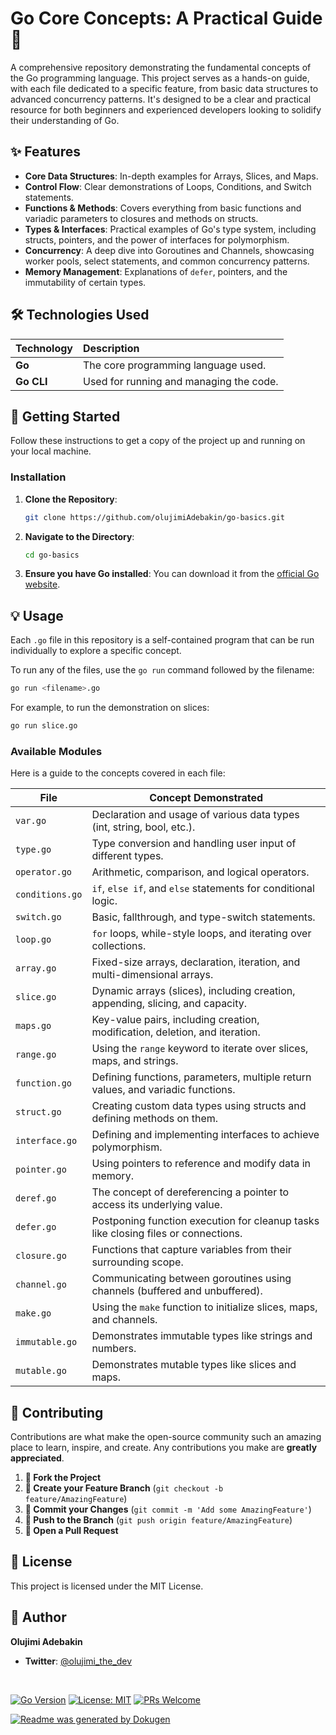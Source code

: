 # Go Core Concepts: A Practical Guide 🐘

A comprehensive repository demonstrating the fundamental concepts of the Go programming language. This project serves as a hands-on guide, with each file dedicated to a specific feature, from basic data structures to advanced concurrency patterns. It's designed to be a clear and practical resource for both beginners and experienced developers looking to solidify their understanding of Go.

## ✨ Features

-   **Core Data Structures**: In-depth examples for Arrays, Slices, and Maps.
-   **Control Flow**: Clear demonstrations of Loops, Conditions, and Switch statements.
-   **Functions & Methods**: Covers everything from basic functions and variadic parameters to closures and methods on structs.
-   **Types & Interfaces**: Practical examples of Go's type system, including structs, pointers, and the power of interfaces for polymorphism.
-   **Concurrency**: A deep dive into Goroutines and Channels, showcasing worker pools, select statements, and common concurrency patterns.
-   **Memory Management**: Explanations of `defer`, pointers, and the immutability of certain types.

## 🛠️ Technologies Used

| Technology | Description                            |
| :--------- | :------------------------------------- |
| **Go**     | The core programming language used.    |
| **Go CLI** | Used for running and managing the code. |

## 🚀 Getting Started

Follow these instructions to get a copy of the project up and running on your local machine.

### Installation

1.  **Clone the Repository**:
    ```bash
    git clone https://github.com/olujimiAdebakin/go-basics.git
    ```
2.  **Navigate to the Directory**:
    ```bash
    cd go-basics
    ```
3.  **Ensure you have Go installed**:
    You can download it from the [official Go website](https://go.dev/doc/install).

## 💡 Usage

Each `.go` file in this repository is a self-contained program that can be run individually to explore a specific concept.

To run any of the files, use the `go run` command followed by the filename:

```bash
go run <filename>.go
```

For example, to run the demonstration on slices:
```bash
go run slice.go
```

### Available Modules

Here is a guide to the concepts covered in each file:

| File              | Concept Demonstrated                                                                  |
| ----------------- | ------------------------------------------------------------------------------------- |
| `var.go`          | Declaration and usage of various data types (int, string, bool, etc.).                |
| `type.go`         | Type conversion and handling user input of different types.                           |
| `operator.go`     | Arithmetic, comparison, and logical operators.                                        |
| `conditions.go`   | `if`, `else if`, and `else` statements for conditional logic.                         |
| `switch.go`       | Basic, fallthrough, and type-switch statements.                                       |
| `loop.go`         | `for` loops, while-style loops, and iterating over collections.                       |
| `array.go`        | Fixed-size arrays, declaration, iteration, and multi-dimensional arrays.              |
| `slice.go`        | Dynamic arrays (slices), including creation, appending, slicing, and capacity.        |
| `maps.go`         | Key-value pairs, including creation, modification, deletion, and iteration.           |
| `range.go`        | Using the `range` keyword to iterate over slices, maps, and strings.                  |
| `function.go`     | Defining functions, parameters, multiple return values, and variadic functions.       |
| `struct.go`       | Creating custom data types using structs and defining methods on them.                |
| `interface.go`    | Defining and implementing interfaces to achieve polymorphism.                         |
| `pointer.go`      | Using pointers to reference and modify data in memory.                                |
| `deref.go`        | The concept of dereferencing a pointer to access its underlying value.                |
| `defer.go`        | Postponing function execution for cleanup tasks like closing files or connections.    |
| `closure.go`      | Functions that capture variables from their surrounding scope.                        |
| `channel.go`      | Communicating between goroutines using channels (buffered and unbuffered).            |
| `make.go`         | Using the `make` function to initialize slices, maps, and channels.                   |
| `immutable.go`    | Demonstrates immutable types like strings and numbers.                                |
| `mutable.go`      | Demonstrates mutable types like slices and maps.                                      |

## 🤝 Contributing

Contributions are what make the open-source community such an amazing place to learn, inspire, and create. Any contributions you make are **greatly appreciated**.

1.  **🍴 Fork the Project**
2.  **🌿 Create your Feature Branch** (`git checkout -b feature/AmazingFeature`)
3.  **📝 Commit your Changes** (`git commit -m 'Add some AmazingFeature'`)
4.  **🚀 Push to the Branch** (`git push origin feature/AmazingFeature`)
5.  **🎉 Open a Pull Request**

## 📄 License

This project is licensed under the MIT License.

## 👤 Author

**Olujimi Adebakin**


-   **Twitter**: [@olujimi_the_dev](https://x.com/olujimi_the_dev)

<br/>

[![Go Version](https://img.shields.io/badge/Go-1.22+-00ADD8?style=for-the-badge&logo=go)](https://go.dev/)
[![License: MIT](https://img.shields.io/badge/License-MIT-yellow.svg?style=for-the-badge)](https://opensource.org/licenses/MIT)
[![PRs Welcome](https://img.shields.io/badge/PRs-welcome-brightgreen.svg?style=for-the-badge)](http://makeapullrequest.com)

[![Readme was generated by Dokugen](https://img.shields.io/badge/Readme%20was%20generated%20by-Dokugen-brightgreen)](https://www.npmjs.com/package/dokugen)